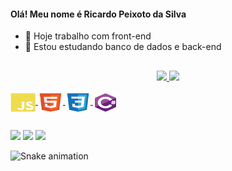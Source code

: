 #### Olá! Meu nome é Ricardo Peixoto da Silva
- 🔭 Hoje trabalho com front-end
- 🌱 Estou estudando banco de dados e back-end

##

<div align="center">
  <a href="https://github.com/RicardoPS">
  <img height="155px" src="https://github-readme-stats.vercel.app/api?username=RcardoPs&show_icons=true&theme=dark&include_all_commits=true&count_private=true"/>
  <img height="135px" src="https://github-readme-stats.vercel.app/api/top-langs/?username=RcardoPs&layout=compact&langs_count=7&theme=dark"/>
</div>

<div style="display: inline_block"><br>
  <img align="center" alt="Ricardo-Js" height="30" width="40" src="https://raw.githubusercontent.com/devicons/devicon/master/icons/javascript/javascript-plain.svg">
  <img align="center" alt="Ricardo-HTML" height="30" width="40" src="https://raw.githubusercontent.com/devicons/devicon/master/icons/html5/html5-original.svg">
  <img align="center" alt="Ricardo-CSS" height="30" width="40" src="https://raw.githubusercontent.com/devicons/devicon/master/icons/css3/css3-original.svg">
  <img align="center" alt="Ricardo-Csharp" height="30" width="40" src="https://raw.githubusercontent.com/devicons/devicon/master/icons/csharp/csharp-original.svg">
</div>

##

<div>
  <a href="https://www.instagram.com/_rcardo/" target="_blank"><img src="https://img.shields.io/badge/-Instagram-%23E4405F?style=for-the-badge&logo=instagram&logoColor=white" target="_blank"></a>
  <a href = "mailto:ricardooficial97@gmail.com"><img src="https://img.shields.io/badge/Gmail-D14836?style=for-the-badge&logo=gmail&logoColor=white" target="_blank"></a>
  <a href="https://www.linkedin.com/in/ricardo-peixoto-dev" target="_blank"><img src="https://img.shields.io/badge/-LinkedIn-%230077B5?style=for-the-badge&logo=linkedin&logoColor=white" target="_blank"></a> 
</div>


  ![Snake animation](https://github.com/RcardoPs/RcardoPs/blob/output/github-contribution-grid-snake.svg)
